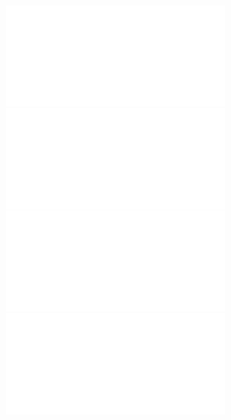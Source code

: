 <div align="center">

<a href="https://github.com/adamlui/github-stats#gh-dark-mode-only">
<img src="https://github.com/adamlui/github-stats/blob/master/generated/overview.svg#gh-dark-mode-only" />
<img src="https://github.com/adamlui/github-stats/blob/master/generated/languages.svg#gh-dark-mode-only" />
</a>
<a href="https://github.com/adamlui/github-stats#gh-light-mode-only">
<img src="https://github.com/adamlui/github-stats/blob/master/generated/overview.svg#gh-dark-mode-only#gh-light-mode-only" />
<img src="https://github.com/adamlui/github-stats/blob/master/generated/languages.svg#gh-dark-mode-only#gh-light-mode-only" />
</a>
 
</div>
